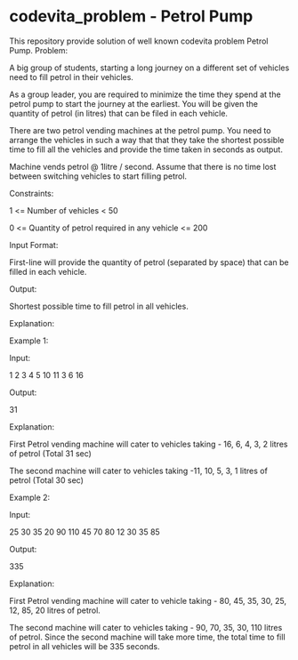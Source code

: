 # codevita_problem -  Petrol Pump
This repository provide solution of well known codevita problem Petrol Pump.
Problem:

A big group of students, starting a long journey on a different set of vehicles need to fill petrol in their vehicles.

As a group leader, you are required to minimize the time they spend at the petrol pump to start the journey at the earliest. You will be given the quantity of petrol (in litres) that can be filed in each vehicle. 

There are two petrol vending machines at the petrol pump. You need to arrange the vehicles in such a way that that they take the shortest possible time to fill all the vehicles and provide the time taken in seconds as output.

Machine vends petrol @ 1litre / second. Assume that there is no time lost between switching vehicles to start filling petrol.

Constraints:

1 <= Number of vehicles < 50

0 <= Quantity of petrol required in any vehicle <= 200

Input Format:

First-line will provide the quantity of petrol (separated by space) that can be filled in each vehicle.

Output:

Shortest possible time to fill petrol in all vehicles.

Explanation:

Example 1:

Input:

1 2 3 4 5 10 11 3 6 16

Output:

31

Explanation:

First Petrol vending machine will cater to vehicles taking - 16, 6, 4, 3, 2 litres of petrol (Total 31 sec)

The second machine will cater to vehicles taking -11, 10, 5, 3, 1 litres of petrol (Total 30 sec)

Example 2:

Input:

25 30 35 20 90 110 45 70 80 12 30 35 85

Output:

335

Explanation:

First Petrol vending machine will cater to vehicle taking - 80, 45, 35, 30, 25, 12, 85, 20 litres of petrol.

The second machine will cater to vehicles taking - 90, 70, 35, 30, 110 litres of petrol. Since the second machine will take more time, the total time to fill petrol in all vehicles will be 335 seconds.
